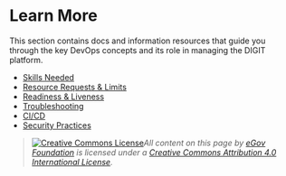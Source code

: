 # Learn More

This section contains docs and information resources that guide you through the key DevOps concepts and its role in managing the DIGIT platform.

* [Skills Needed](setup-digit/devops-skills.md)
* [Resource Requests & Limits](deployment-key-concepts/resource-requests-and-limits.md)
* [Readiness & Liveness](deployment-key-concepts/probes.md)
* [Troubleshooting](troubleshooting/)
* [CI/CD](deployment-key-concepts/cicd.md)
* [Security Practices](deployment-key-concepts/security-practices.md)





> [![Creative Commons License](https://i.creativecommons.org/l/by/4.0/80x15.png)_​_](http://creativecommons.org/licenses/by/4.0/)_All content on this page by_ [_eGov Foundation_](https://egov.org.in/) _is licensed under a_ [_Creative Commons Attribution 4.0 International License_](http://creativecommons.org/licenses/by/4.0/)_._


